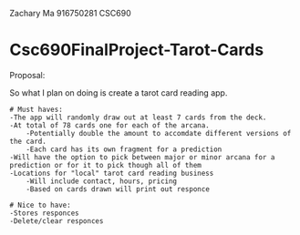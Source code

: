 Zachary Ma
916750281
CSC690

# Csc690FinalProject-Tarot-Cards

Proposal:

So what I plan on doing is create a tarot card reading app.

	# Must haves:
 	-The app will randomly draw out at least 7 cards from the deck.
 	-At total of 78 cards one for each of the arcana.
		-Potentially double the amount to accomdate different versions of the card.
		-Each card has its own fragment for a prediction
 	-Will have the option to pick between major or minor arcana for a prediction or for it to pick though all of them
 	-Locations for "local" tarot card reading business
		-Will include contact, hours, pricing
		-Based on cards drawn will print out responce

	# Nice to have:
 	-Stores responces
 	-Delete/clear responces
	
